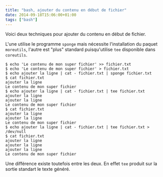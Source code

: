 ```yaml
---
title: "bash, ajouter du contenu en début de fichier"
date: 2014-09-18T15:06:00+01:00
tags: ["bash"]
---
```

Voici deux techniques pour ajouter du contenu en début de fichier.

L'une utilise le programme <code>sponge</code> mais nécessite l'installation du paquet <code>moreutils</code>, l'autre est "plus" standard puisqu'utilise <code>tee</code> disponible dans <code>coreutils</code>.


```
$ echo 'Le contenu de mon super fichier' >> fichier.txt
$ echo 'Le contenu de mon super fichier' > fichier.txt
$ echo ajouter la ligne | cat - fichier.txt | sponge fichier.txt
$ cat fichier.txt 
ajouter la ligne
Le contenu de mon super fichier
$ echo ajouter la ligne | cat - fichier.txt | tee fichier.txt
ajouter la ligne
ajouter la ligne
Le contenu de mon super fichier
$ cat fichier.txt 
ajouter la ligne
ajouter la ligne
Le contenu de mon super fichier
$ echo ajouter la ligne | cat - fichier.txt | tee fichier.txt > /dev/null
$ cat fichier.txt 
ajouter la ligne
ajouter la ligne
ajouter la ligne
Le contenu de mon super fichier
```

Une différence existe toutefois entre les deux. En effet <code>tee</code> produit sur la sortie standart le texte généré. 
